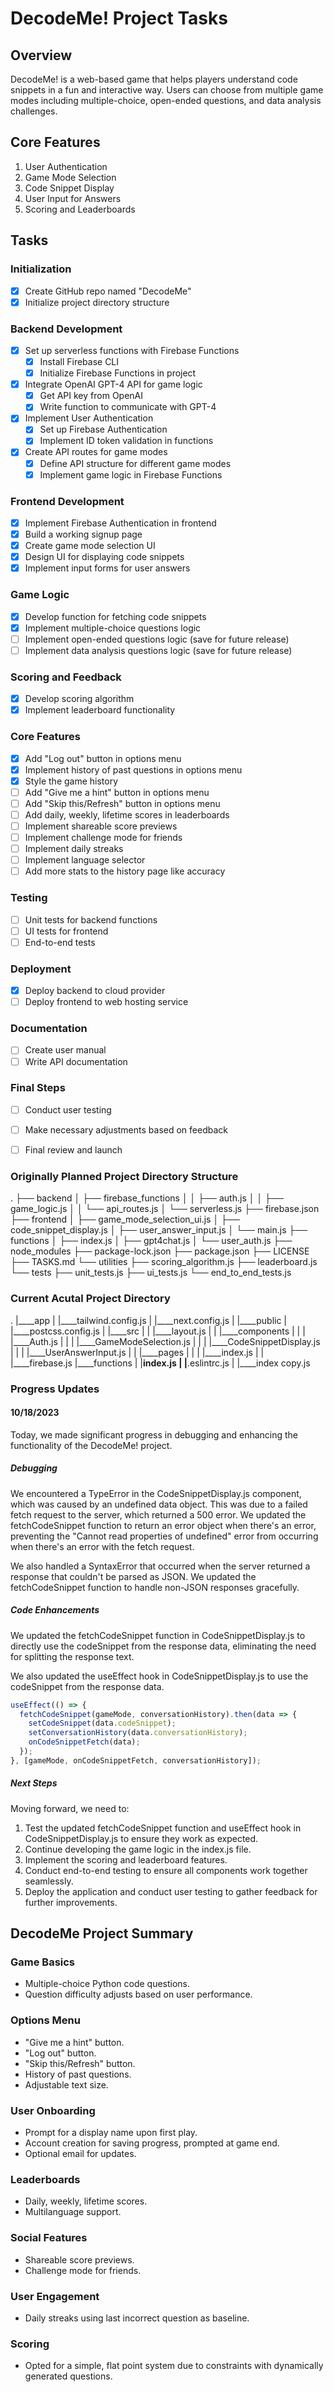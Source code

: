 # DecodeMe! Project Tasks

## Overview
DecodeMe! is a web-based game that helps players understand code snippets in a fun and interactive way. Users can choose from multiple game modes including multiple-choice, open-ended questions, and data analysis challenges.

## Core Features
1. User Authentication
2. Game Mode Selection
3. Code Snippet Display
4. User Input for Answers
5. Scoring and Leaderboards

## Tasks

### Initialization
- [x] Create GitHub repo named "DecodeMe"
- [x] Initialize project directory structure

### Backend Development
- [x] Set up serverless functions with Firebase Functions
  - [x] Install Firebase CLI
  - [x] Initialize Firebase Functions in project
- [x] Integrate OpenAI GPT-4 API for game logic
  - [x] Get API key from OpenAI
  - [x] Write function to communicate with GPT-4
- [x] Implement User Authentication
  - [x] Set up Firebase Authentication
  - [x] Implement ID token validation in functions
- [x] Create API routes for game modes
  - [x] Define API structure for different game modes
  - [x] Implement game logic in Firebase Functions

### Frontend Development
- [x] Implement Firebase Authentication in frontend
- [x] Build a working signup page
- [x] Create game mode selection UI
- [x] Design UI for displaying code snippets
- [x] Implement input forms for user answers

### Game Logic
- [x] Develop function for fetching code snippets
- [x] Implement multiple-choice questions logic
- [ ] Implement open-ended questions logic (save for future release)
- [ ] Implement data analysis questions logic (save for future release)

### Scoring and Feedback
- [x] Develop scoring algorithm
- [x] Implement leaderboard functionality

### Core Features
- [x] Add "Log out" button in options menu
- [x] Implement history of past questions in options menu
- [x] Style the game history
- [ ] Add "Give me a hint" button in options menu
- [ ] Add "Skip this/Refresh" button in options menu
- [ ] Add daily, weekly, lifetime scores in leaderboards
- [ ] Implement shareable score previews
- [ ] Implement challenge mode for friends
- [ ] Implement daily streaks
- [ ] Implement language selector
- [ ] Add more stats to the history page like accuracy

### Testing
- [ ] Unit tests for backend functions
- [ ] UI tests for frontend
- [ ] End-to-end tests

### Deployment
- [x] Deploy backend to cloud provider
- [ ] Deploy frontend to web hosting service

### Documentation
- [ ] Create user manual
- [ ] Write API documentation

### Final Steps
- [ ] Conduct user testing
- [ ] Make necessary adjustments based on feedback
- [ ] Final review and launch


### Originally Planned Project Directory Structure
.
├── backend
│ ├── firebase_functions
│ │ ├── auth.js
│ │ ├── game_logic.js
│ │ └── api_routes.js
│ └── serverless.js
├── firebase.json
├── frontend
│ ├── game_mode_selection_ui.js
│ ├── code_snippet_display.js
│ ├── user_answer_input.js
│ └── main.js
├── functions
│ ├── index.js
│ ├── gpt4chat.js
│ └── user_auth.js
├── node_modules
├── package-lock.json
├── package.json
├── LICENSE
├── TASKS.md
└── utilities
├── scoring_algorithm.js
├── leaderboard.js
└── tests
├── unit_tests.js
├── ui_tests.js
└── end_to_end_tests.js

### Current Acutal Project Directory
.
|____app
| |____tailwind.config.js
| |____next.config.js
| |____public
| |____postcss.config.js
| |____src
| | |____layout.js
| | |____components
| | | |____Auth.js
| | | |____GameModeSelection.js
| | | |____CodeSnippetDisplay.js
| | | |____UserAnswerInput.js
| | |____pages
| | | |____index.js
| | |____firebase.js
|____functions
| |____index.js
| |____.eslintrc.js
| |____index copy.js

### Progress Updates
#### 10/18/2023
Today, we made significant progress in debugging and enhancing the functionality of the DecodeMe! project.

##### Debugging

We encountered a TypeError in the CodeSnippetDisplay.js component, which was caused by an undefined data object. This was due to a failed fetch request to the server, which returned a 500 error. We updated the fetchCodeSnippet function to return an error object when there's an error, preventing the "Cannot read properties of undefined" error from occurring when there's an error with the fetch request.

We also handled a SyntaxError that occurred when the server returned a response that couldn't be parsed as JSON. We updated the fetchCodeSnippet function to handle non-JSON responses gracefully.

##### Code Enhancements

We updated the fetchCodeSnippet function in CodeSnippetDisplay.js to directly use the codeSnippet from the response data, eliminating the need for splitting the response text.

We also updated the useEffect hook in CodeSnippetDisplay.js to use the codeSnippet from the response data.

```javascript
useEffect(() => {
  fetchCodeSnippet(gameMode, conversationHistory).then(data => {
    setCodeSnippet(data.codeSnippet);
    setConversationHistory(data.conversationHistory);
    onCodeSnippetFetch(data);
  });
}, [gameMode, onCodeSnippetFetch, conversationHistory]);
```

#####  Next Steps

Moving forward, we need to:

1. Test the updated fetchCodeSnippet function and useEffect hook in CodeSnippetDisplay.js to ensure they work as expected.
2. Continue developing the game logic in the index.js file.
3. Implement the scoring and leaderboard features.
4. Conduct end-to-end testing to ensure all components work together seamlessly.
5. Deploy the application and conduct user testing to gather feedback for further improvements.


## DecodeMe Project Summary

### Game Basics
- Multiple-choice Python code questions.
- Question difficulty adjusts based on user performance.

### Options Menu
- "Give me a hint" button.
- "Log out" button.
- "Skip this/Refresh" button.
- History of past questions.
- Adjustable text size.

### User Onboarding
- Prompt for a display name upon first play.
- Account creation for saving progress, prompted at game end.
- Optional email for updates.

### Leaderboards
- Daily, weekly, lifetime scores.
- Multilanguage support.

### Social Features
- Shareable score previews.
- Challenge mode for friends.

### User Engagement
- Daily streaks using last incorrect question as baseline.
  
### Scoring
- Opted for a simple, flat point system due to constraints with dynamically generated questions.
